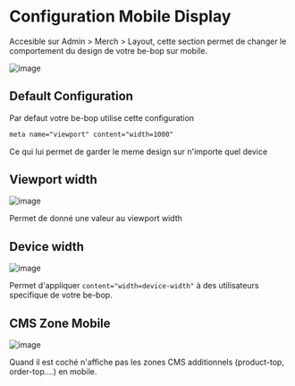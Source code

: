 # Configuration Mobile Display

Accesible sur Admin > Merch > Layout, cette section permet de changer le comportement du design de votre be-bop sur mobile.

![image](https://github.com/user-attachments/assets/0939e4d4-6750-4750-844e-1381676d989d)

## Default Configuration

Par defaut votre be-bop utilise cette configuration

```markdown
meta name="viewport" content="width=1000"
```

Ce qui lui permet de garder le meme design sur n'importe quel device

## Viewport width

![image](https://github.com/user-attachments/assets/054702cf-5a70-444a-8e19-d0b6f23c8d2f)

Permet de donné une valeur au viewport width

## Device width

![image](https://github.com/user-attachments/assets/7509aebb-8d6f-4b69-b2c2-d1d034d813e6)

Permet d'appliquer `content="width=device-width"` à des utilisateurs specifique de votre be-bop.

## CMS Zone Mobile

![image](https://github.com/user-attachments/assets/9cb296a3-d164-48b5-8a39-38f7c31c4edf)

Quand il est coché n'affiche pas les zones CMS additionnels (product-top, order-top....) en mobile.
